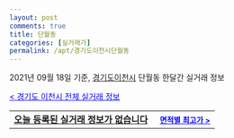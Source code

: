 ```yaml
---
layout: post
comments: true
title: 단월동
categories: [실거래가]
permalink: /apt/경기도이천시단월동
---
```


2021년 09월 18일 기준, <a href="/apt/경기도이천시">경기도이천시</a> 단월동 한달간 실거래 정보

<a style="color: blue;" href="/apt/경기도이천시">< 경기도 이천시 전체 실거래 정보</a>
<!---- start ---->
<table>
  <tr>
    <td colspan="4" style="font-weight: bold;"><a href="/apt/경기도이천시단월동{name_without_space}">오늘 등록된 실거래 정보가 없습니다</a> &nbsp;&nbsp;&nbsp; <a style="color: blue; font-size: smaller;" href="/apt/경기도이천시단월동{name_without_space}">면적별 최고가 ></a></td>
  </tr>
    
</table>
<!---- end ---->
    